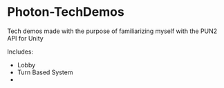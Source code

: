 # Photon-TechDemos


Tech demos made with the purpose of familiarizing myself with the PUN2 API for Unity

Includes:

  - Lobby
  - Turn Based System
  - 
